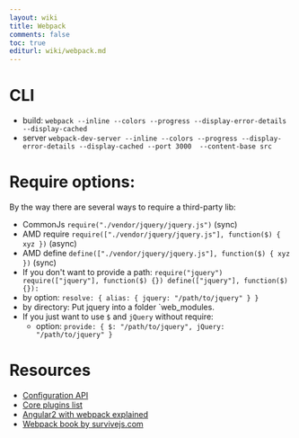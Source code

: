 ```yaml
---
layout: wiki
title: Webpack
comments: false
toc: true
editurl: wiki/webpack.md
---
```


# CLI
- build: ```webpack --inline --colors --progress --display-error-details --display-cached```
- server ```webpack-dev-server --inline --colors --progress --display-error-details --display-cached --port 3000  --content-base src```

# Require options:

By the way there are several ways to require a third-party lib:

- CommonJs `require("./vendor/jquery/jquery.js")` (sync)
- AMD require `require(["./vendor/jquery/jquery.js"], function($) { xyz })` (async)
- AMD define `define(["./vendor/jquery/jquery.js"], function($) { xyz })` (sync)
- If you don't want to provide a path: `require("jquery") require(["jquery"], function($) {}) define(["jquery"], function($) {}):`
- by option: `resolve: { alias: { jquery: "/path/to/jquery" } }`
- by directory: Put jquery into a folder `web_modules.
- If you just want to use `$` and `jQuery` without require:
  - option: `provide: { $: "/path/to/jquery", jQuery: "/path/to/jquery" }`

# Resources

- [Configuration API](https://github.com/webpack/docs/wiki/configuration)
- [Core plugins list](https://github.com/webpack/docs/wiki/list-of-plugins)
- [Angular2 with webpack explained](https://angular.io/docs/ts/latest/guide/webpack.html)
- [Webpack book by survivejs.com](http://survivejs.com/webpack/introduction/)
